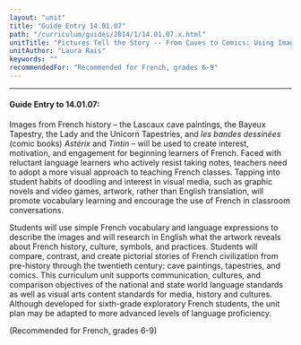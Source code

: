 ```yaml
---
layout: "unit"
title: "Guide Entry 14.01.07"
path: "/curriculum/guides/2014/1/14.01.07.x.html"
unitTitle: "Pictures Tell the Story -- From Caves to Comics: Using Images from French History to Motivate Reluctant Language Learners"
unitAuthor: "Laura Rais"
keywords: ""
recommendedFor: "Recommended for French, grades 6-9"
---
```

<body>
<hr/>
 <h4>
  Guide Entry to 14.01.07:
 </h4>
 <p>
  Images from French history – the Lascaux cave paintings, the Bayeux Tapestry, the Lady and the Unicorn Tapestries, and
  <i>
   les bandes dessinées
  </i>
  (comic books)
  <i>
   Astérix
  </i>
  and
  <i>
   Tintin
  </i>
  – will be used to create interest, motivation, and engagement for beginning learners of French. Faced with reluctant language learners who actively resist taking notes, teachers need to adopt a more visual approach to teaching French classes. Tapping into student habits of doodling and interest in visual media, such as graphic novels and video games, artwork, rather than English translation, will promote vocabulary learning and encourage the use of French in classroom conversations.
 </p>
<p>
  Students will use simple French vocabulary and language expressions to describe the images and will research in English what the artwork reveals about French history, culture, symbols, and practices. Students will compare, contrast, and create pictorial stories of French civilization from pre-history through the twentieth century: cave paintings, tapestries, and comics. This curriculum unit supports communication, cultures, and comparison objectives of the national and state world language standards as well as visual arts content standards for media, history and cultures. Although developed for sixth-grade exploratory French students, the unit plan may be adapted to more advanced levels of language proficiency.
 </p>
<p>
  (Recommended for French, grades 6-9)
 </p>


</body>